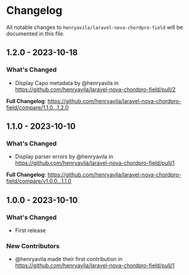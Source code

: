 # Changelog

All notable changes to `henryavila/laravel-nova-chordpro-field` will be documented in this file.

## 1.2.0 - 2023-10-18

### What's Changed

- Display Capo metadata by @henryavila in https://github.com/henryavila/laravel-nova-chordpro-field/pull/2

**Full Changelog**: https://github.com/henryavila/laravel-nova-chordpro-field/compare/1.1.0...1.2.0

## 1.1.0 - 2023-10-10

### What's Changed

- Display parser errors by @henryavila in https://github.com/henryavila/laravel-nova-chordpro-field/pull/1

**Full Changelog**: https://github.com/henryavila/laravel-nova-chordpro-field/compare/v1.0.0...1.1.0

## 1.0.0 - 2023-10-10

### What's Changed

- First release

### New Contributors

- @henryavila made their first contribution in https://github.com/henryavila/laravel-nova-chordpro-field/pull/1
